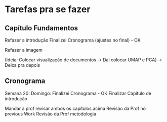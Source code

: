 # Tarefas pra se fazer

## Capítulo Fundamentos

Refazer a introdução
Finalizei Cronograma (ajustes no final) - OK


Refazer a imagem

(Ideia: Colocar visualização de documentos -> Dai colocar UMAP e PCA) -> Deixa pra depois

## Cronograma

Semana 20:
Domingo: Finalizei Cronograma - OK
Finalizar Capítulo de introdução

Mandar a prof revisar ambos os capítulos acima
Revisão da Prof no previous Work
Revisão da Prof metodologia
